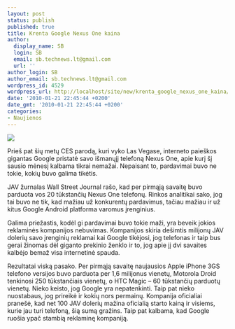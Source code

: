 ```yaml
---
layout: post
status: publish
published: true
title: Krenta Google Nexus One kaina
author:
  display_name: SB
  login: SB
  email: sb.technews.lt@gmail.com
  url: ''
author_login: SB
author_email: sb.technews.lt@gmail.com
wordpress_id: 4529
wordpress_url: http://localhost/site/new/krenta_google_nexus_one_kaina/
date: '2010-01-21 22:45:44 +0200'
date_gmt: '2010-01-21 22:45:44 +0200'
categories:
- Naujienos
---
```

<div class="imgright"><img src="http://t0.gstatic.com/images?q=tbn:PtAggdWxIWDrgM:http://www.mydigitallife.info/wp-content/uploads/2010/01/Google-Nexus_One.jpg"  /></div>
<p>Prieš pat šių metų CES parodą, kuri vyko Las Vegase, interneto paieškos gigantas Google pristatė savo išmanųjį telefoną Nexus One, apie kurį šį sausio mėnesį kalbama tikrai nemažai. Nepaisant to, pardavimai buvo ne tokie, kokių buvo galima tikėtis.</p>
<p>JAV žurnalas Wall Street Journal rašo, kad per pirmąją savaitę buvo parduota vos 20 tūkstančių Nexus One telefonų. Rinkos analitikai sako, jog tai buvo ne tik, kad mažiau už konkurentų pardavimus, tačiau mažiau ir už kitus Google Android platforma varomus įrenginius.</p>
<p>Galima priežastis, kodėl gi pardavimai buvo tokie maži, yra beveik jokios reklaminės kompanijos nebuvimas. Kompanijos skiria dešimtis milijonų JAV dolerių savo įrenginių reklamai kai Google tikėjosi, jog telefonas ir taip bus gerai žinomas dėl giganto prekinio ženklo ir to, jog apie jį dvi savaites kalbėjo bemaž visa internetinė spauda.</p>
<p>Rezultatai viską pasako. Per pirmąją savaitę naujausios Apple iPhone 3GS telefono versijos buvo parduota per 1,6 milijonus vienetų, Motorola Droid tenkinosi 250 tūkstančiais vienetų, o HTC Magic – 60 tūkstančių parduotų vienetų. Nieko keisto, jog Google yra nepatenkinti. Taip pat nieko nuostabaus, jog prireikė ir kokių nors permainų. Kompanija oficialiai pranešė, kad net 100 JAV dolerių mažina oficialią starto kainą ir visiems, kurie jau turi telefoną, šią sumą gražins. Taip pat kalbama, kad Google ruošia ypač stambią reklaminę kompaniją.<br /></p>
